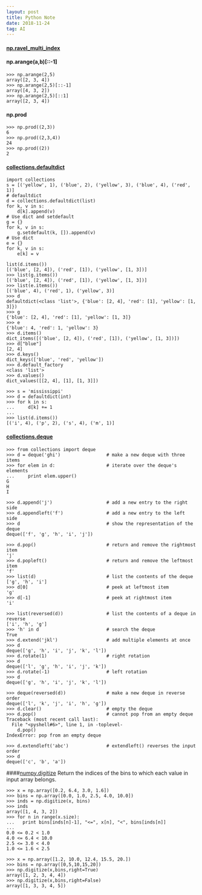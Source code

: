 ```yaml
---
layout: post
title: Python Note
date: 2018-11-24
tag: AI
---
```


#### [np.ravel_multi_index](https://docs.scipy.org/doc/numpy/reference/generated/numpy.ravel_multi_index.html)

#### np.arange(a,b)\[::-1]
    >>> np.arange(2,5)
    array([2, 3, 4])
    >>> np.arange(2,5)[::-1]
    array([4, 3, 2])
    >>> np.arange(2,5)[::1]
    array([2, 3, 4])

#### np.prod
    >>> np.prod((2,3))
    6
    >>> np.prod((2,3,4))
    24
    >>> np.prod((2))
    2

#### [collections.defaultdict](https://docs.python.org/2/library/collections.html#collections.defaultdict)
    import collections
    s = [('yellow', 1), ('blue', 2), ('yellow', 3), ('blue', 4), ('red', 1)]
    # defaultdict
    d = collections.defaultdict(list)
    for k, v in s:
        d[k].append(v)
    # Use dict and setdefault
    g = {}
    for k, v in s:
        g.setdefault(k, []).append(v)
    # Use dict
    e = {}
    for k, v in s:
        e[k] = v

    list(d.items())
    [('blue', [2, 4]), ('red', [1]), ('yellow', [1, 3])]
    >>> list(g.items())
    [('blue', [2, 4]), ('red', [1]), ('yellow', [1, 3])]
    >>> list(e.items())
    [('blue', 4), ('red', 1), ('yellow', 3)]
    >>> d
    defaultdict(<class 'list'>, {'blue': [2, 4], 'red': [1], 'yellow': [1, 3]})
    >>> g
    {'blue': [2, 4], 'red': [1], 'yellow': [1, 3]}
    >>> e
    {'blue': 4, 'red': 1, 'yellow': 3}
    >>> d.items()
    dict_items([('blue', [2, 4]), ('red', [1]), ('yellow', [1, 3])])
    >>> d["blue"]
    [2, 4]
    >>> d.keys()
    dict_keys(['blue', 'red', 'yellow'])
    >>> d.default_factory
    <class 'list'>
    >>> d.values()
    dict_values([[2, 4], [1], [1, 3]])

    >>> s = 'mississippi'
    >>> d = defaultdict(int)
    >>> for k in s:
    ...     d[k] += 1
    ...
    >>> list(d.items())
    [('i', 4), ('p', 2), ('s', 4), ('m', 1)]

#### [collections.deque](https://docs.python.org/2/library/collections.html#deque-objects)
    >>> from collections import deque
    >>> d = deque('ghi')                 # make a new deque with three items
    >>> for elem in d:                   # iterate over the deque's elements
    ...     print elem.upper()
    G
    H
    I

    >>> d.append('j')                    # add a new entry to the right side
    >>> d.appendleft('f')                # add a new entry to the left side
    >>> d                                # show the representation of the deque
    deque(['f', 'g', 'h', 'i', 'j'])

    >>> d.pop()                          # return and remove the rightmost item
    'j'
    >>> d.popleft()                      # return and remove the leftmost item
    'f'
    >>> list(d)                          # list the contents of the deque
    ['g', 'h', 'i']
    >>> d[0]                             # peek at leftmost item
    'g'
    >>> d[-1]                            # peek at rightmost item
    'i'

    >>> list(reversed(d))                # list the contents of a deque in reverse
    ['i', 'h', 'g']
    >>> 'h' in d                         # search the deque
    True
    >>> d.extend('jkl')                  # add multiple elements at once
    >>> d
    deque(['g', 'h', 'i', 'j', 'k', 'l'])
    >>> d.rotate(1)                      # right rotation
    >>> d
    deque(['l', 'g', 'h', 'i', 'j', 'k'])
    >>> d.rotate(-1)                     # left rotation
    >>> d
    deque(['g', 'h', 'i', 'j', 'k', 'l'])

    >>> deque(reversed(d))               # make a new deque in reverse order
    deque(['l', 'k', 'j', 'i', 'h', 'g'])
    >>> d.clear()                        # empty the deque
    >>> d.pop()                          # cannot pop from an empty deque
    Traceback (most recent call last):
      File "<pyshell#6>", line 1, in -toplevel-
        d.pop()
    IndexError: pop from an empty deque

    >>> d.extendleft('abc')              # extendleft() reverses the input order
    >>> d
    deque(['c', 'b', 'a'])

####[numpy.digitize](https://docs.scipy.org/doc/numpy-1.9.3/reference/generated/numpy.digitize.html)
Return the indices of the bins to which each value in input array belongs.

    >>> x = np.array([0.2, 6.4, 3.0, 1.6])
    >>> bins = np.array([0.0, 1.0, 2.5, 4.0, 10.0])
    >>> inds = np.digitize(x, bins)
    >>> inds
    array([1, 4, 3, 2])
    >>> for n in range(x.size):
    ...   print bins[inds[n]-1], "<=", x[n], "<", bins[inds[n]]
    ...
    0.0 <= 0.2 < 1.0
    4.0 <= 6.4 < 10.0
    2.5 <= 3.0 < 4.0
    1.0 <= 1.6 < 2.5

    >>> x = np.array([1.2, 10.0, 12.4, 15.5, 20.])
    >>> bins = np.array([0,5,10,15,20])
    >>> np.digitize(x,bins,right=True)
    array([1, 2, 3, 4, 4])
    >>> np.digitize(x,bins,right=False)
    array([1, 3, 3, 4, 5])
